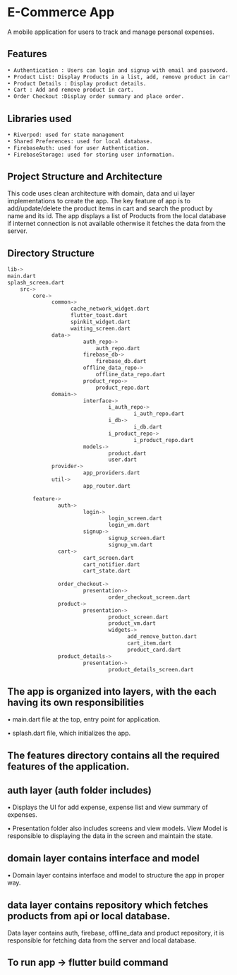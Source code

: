 # E-Commerce App

A mobile application for users to track and manage personal expenses.


## Features
```sh
• Authentication : Users can login and signup with email and password.
• Product List: Display Products in a list, add, remove product in cart and search by name and id.
• Product Details : Display product details.
• Cart : Add and remove product in cart.
• Order Checkout :Display order summary and place order.
```

## Libraries used
```sh
• Riverpod: used for state management
• Shared Preferences: used for local database.
• FirebaseAuth: used for user Authentication.
• FirebaseStorage: used for storing user information.
```

## Project Structure and Architecture

This code uses clean architecture with domain, data and ui layer implementations to create the app. The key feature of app is to add/update/delete the product items in cart and
search the product by name and its id. The app displays a list of Products from the local database if internet connection is not available otherwise it fetches the data from the server.

## Directory Structure
```sh
lib->
main.dart
splash_screen.dart
    src->
        core->
              common->
                    cache_network_widget.dart
                    flutter_toast.dart
                    spinkit_widget.dart
                    waiting_screen.dart
              data->
                        auth_repo->
                            auth_repo.dart
                        firebase_db->
                            firebase_db.dart
                        offline_data_repo->
                            offline_data_repo.dart
                        product_repo->
                            product_repo.dart
              domain->
                        interface->
                                i_auth_repo->
                                        i_auth_repo.dart
                                i_db->
                                        i_db.dart
                                i_product_repo->
                                        i_product_repo.dart                            
                        models->
                                product.dart
                                user.dart   
              provider->
                        app_providers.dart                                            
              util->
                        app_router.dart

        feature->
                auth->
                        login->
                                login_screen.dart
                                login_vm.dart
                        signup->
                                signup_screen.dart
                                signup_vm.dart
                cart->
                        cart_screen.dart
                        cart_notifier.dart
                        cart_state.dart
                        
                order_checkout->
                        presentation->
                                order_checkout_screen.dart
                product->
                        presentation->
                                product_screen.dart
                                product_vm.dart
                                widgets->
                                      add_remove_button.dart
                                      cart_item.dart
                                      product_card.dart
                product_details->
                        presentation->
                                product_details_screen.dart                                      

```
## The app is organized into layers, with the each having its own responsibilities

• main.dart file at the top, entry point for application.

• splash.dart file, which initializes the app.


## The features directory contains all the required features of the application.

## auth layer (auth folder includes)

• Displays the UI for add expense, expense list and view summary of expenses.

• Presentation folder also includes screens and view models. View Model is responsible to displaying the data in the screen and maintain the state.


## domain layer contains interface and model

• Domain layer contains interface and model to structure the app in proper way.

## data layer contains repository which fetches products from api or local database.

Data layer contains auth, firebase, offline_data and product repository, it is responsible for fetching data from the server and local database.


## To run app -> flutter build  command









